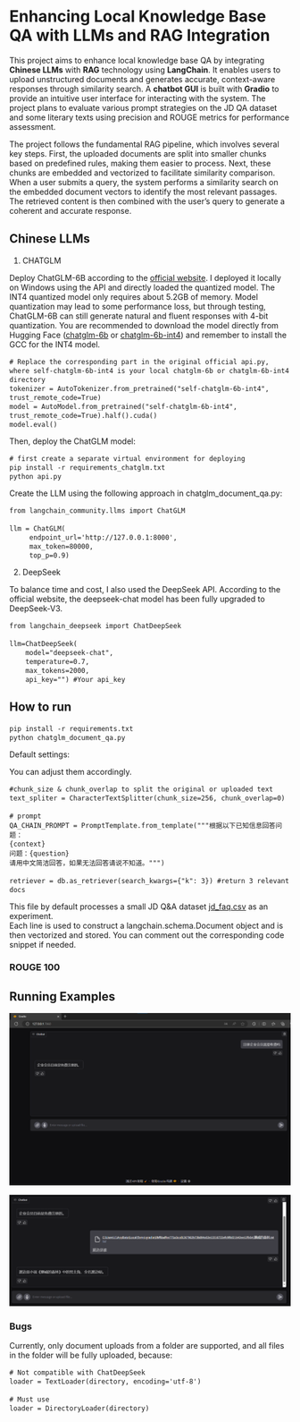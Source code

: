 # Enhancing Local Knowledge Base QA with LLMs and RAG Integration

This project aims to enhance local knowledge base QA by integrating **Chinese LLMs** with **RAG** technology using **LangChain**. It enables users to upload unstructured documents and generates accurate, context-aware responses through similarity search. A **chatbot GUI** is built with **Gradio** to provide an intuitive user interface for interacting with the system. The project plans to evaluate various prompt strategies on the JD QA dataset and some literary texts using precision and ROUGE metrics for performance assessment.

The project follows the fundamental RAG pipeline, which involves several key steps. First, the uploaded documents are split into smaller chunks based on predefined rules, making them easier to process. Next, these chunks are embedded and vectorized to facilitate similarity comparison. When a user submits a query, the system performs a similarity search on the embedded document vectors to identify the most relevant passages. The retrieved content is then combined with the user’s query to generate a coherent and accurate response.

## Chinese LLMs

1. CHATGLM

Deploy ChatGLM-6B according to the [official website](https://github.com/THUDM/ChatGLM-6B). I deployed it locally on Windows using the API and directly loaded the quantized model. The INT4 quantized model only requires about 5.2GB of memory. Model quantization may lead to some performance loss, but through testing, ChatGLM-6B can still generate natural and fluent responses with 4-bit quantization. You are recommended to download the model directly from Hugging Face ([chatglm-6b](https://huggingface.co/THUDM/chatglm-6b/tree/main) or [chatglm-6b-int4](https://huggingface.co/THUDM/chatglm-6b-int4/tree/main)) and remember to install the GCC for the INT4 model.

```
# Replace the corresponding part in the original official api.py, where self-chatglm-6b-int4 is your local chatglm-6b or chatglm-6b-int4 directory
tokenizer = AutoTokenizer.from_pretrained("self-chatglm-6b-int4", trust_remote_code=True)
model = AutoModel.from_pretrained("self-chatglm-6b-int4", trust_remote_code=True).half().cuda()
model.eval()  
```

Then, deploy the ChatGLM model:

```
# first create a separate virtual environment for deploying
pip install -r requirements_chatglm.txt
python api.py
```

Create the LLM using the following approach in chatglm_document_qa.py:

```
from langchain_community.llms import ChatGLM

llm = ChatGLM(
     endpoint_url='http://127.0.0.1:8000',
     max_token=80000,
     top_p=0.9)
```

2. DeepSeek

To balance time and cost, I also used the DeepSeek API. According to the official website, the deepseek-chat model has been fully upgraded to DeepSeek-V3.

```
from langchain_deepseek import ChatDeepSeek

llm=ChatDeepSeek(
    model="deepseek-chat",
    temperature=0.7,
    max_tokens=2000,
    api_key="") #Your api_key
```

## How to run

```
pip install -r requirements.txt
python chatglm_document_qa.py
```

Default settings:

You can adjust them accordingly.

```
#chunk_size & chunk_overlap to split the original or uploaded text
text_spliter = CharacterTextSplitter(chunk_size=256, chunk_overlap=0) 

# prompt
QA_CHAIN_PROMPT = PromptTemplate.from_template("""根据以下已知信息回答问题：
{context}
问题：{question}
请用中文简洁回答，如果无法回答请说不知道。""")

retriever = db.as_retriever(search_kwargs={"k": 3}) #return 3 relevant docs
```

This file by default processes a small JD Q&A dataset [jd_faq.csv](https://github.com/WillongWang/Awesome-LLM-NLP-projects-updating-/blob/main/Local-KB-QA-with-RAG/documents/jd_faq.csv) as an experiment.  
Each line is used to construct a langchain.schema.Document object and is then vectorized and stored. You can comment out the corresponding code snippet if needed.

### ROUGE 100

## Running Examples

![](https://github.com/WillongWang/Awesome-LLM-NLP-projects-updating-/blob/main/Local-KB-QA-with-RAG/1.png)

![](https://github.com/WillongWang/Awesome-LLM-NLP-projects-updating-/blob/main/Local-KB-QA-with-RAG/2.png)

### Bugs

Currently, only document uploads from a folder are supported, and all files in the folder will be fully uploaded, because:

```
# Not compatible with ChatDeepSeek
loader = TextLoader(directory, encoding='utf-8')

# Must use 
loader = DirectoryLoader(directory)
```









